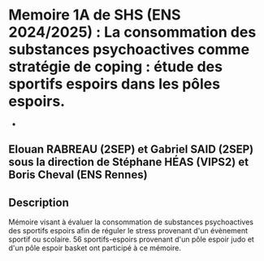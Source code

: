 # Memoire 1A de SHS (ENS 2024/2025) : La consommation des substances psychoactives comme stratégie de coping : étude des sportifs espoirs dans les pôles espoirs.
-
Elouan RABREAU (2SEP) et Gabriel SAID (2SEP) sous la direction de Stéphane HÉAS (VIPS2) et Boris Cheval (ENS Rennes)
--
## Description
Mémoire visant à évaluer la consommation de substances psychoactives des sportifs espoirs afin de réguler le stress provenant d'un évènement sportif ou scolaire. 56 sportifs-espoirs provenant d'un pôle espoir judo et d'un pôle espoir basket ont participé à ce mémoire. 
